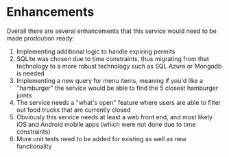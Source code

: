 # Enhancements

Overall there are several enhancements that this service would need to be made prodcution ready:

1. Implementing additional logic to handle expiring permits
2. SQLite was chosen due to time constraints, thus migrating from that technology to a more robust technology such as SQL Azure or Mongodb is needed
3. Implementing a new query for menu items, meaning if you'd like a "hamburger" the service would be able to find the 5 closest hamburger joints
4. The service needs a "what's open" feature where users are able to filter out food trucks that are currently closed
5. Obviously this service needs at least a web front end, and most likely iOS and Android mobile apps (which were not done due to time constraints)
6. More unit tests need to be added for existing as well as new functionality
